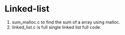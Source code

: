 # Linked-list
1. sum_malloc.c to find the sum of a array using malloc.
2. linked_list.c is full single linked list full code.
